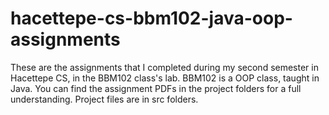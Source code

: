 # hacettepe-cs-bbm102-java-oop-assignments
These are the assignments that I completed during my second semester in Hacettepe CS, in the BBM102 class's lab. BBM102 is a OOP class, taught in Java. You can find the assignment PDFs in the project folders for a full understanding. Project files are in src folders.

